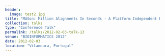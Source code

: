 ```yaml
---
header:
  image: test2.jpg
title: "MASon: Million Alignments In Seconds - A Platform Independent Pairwise Sequence Alignment Library for Next Generation Sequencing Data."
collection: talks
type: "Conference Talk"
permalink: /talks/2012-02-03-talk-13
venue: "BIOINFORMATICS 2012"
date: 2012-02-03
location: "Vilamoura, Portugal"
---
```

